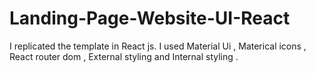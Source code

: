 # Landing-Page-Website-UI-React
I replicated the template in React js. I used Material Ui , Materical icons , React router dom , External styling and Internal styling .   
